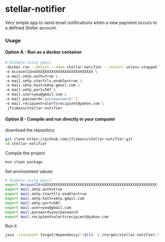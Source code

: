 # stellar-notifier

Very simple app to send email notifications when a new payment occurs to a defined Stellar account.

### Usage

#### Option A - Run as a docker container
```bash
# Example using gmail
 docker run --detach --name stellar-notifier --restart unless-stopped \
-e AccountId=GXXXXXXXXXXXXXXXXXXXXXXXXXX \
-e mail.smtp.auth=true \
-e mail.smtp.starttls.enable=true \
-e mail.smtp.host=smtp.gmail.com \
-e mail.smtp.port=587 \
-e mail.user=you@gmail.com \
-e mail.password='yourpassword' \
-e mail.recipient=alertsrecipient@yahoo.com \
 jfisbein/stellar-notifier
```

#### Option B - Compile and run directly in your computer
download the repository
```bash
git clone https://github.com/jfisbein/stellar-notifier.git
cd stellar-notifier
```

Compile the project
```bash
mvn clean package
```

Set environment values
```bash
# Example using gmail
export AccountId=GXXXXXXXXXXXXXXXXXXXXXXXXXXXXXXXXXXXXXXXXXXXXXXXXXXX
export mail.smtp.auth=true
export mail.smtp.starttls.enable=true
export mail.smtp.host=smtp.gmail.com
export mail.smtp.port=587
export mail.user=you@gmail.com
export mail.password=yourpassword
export mail.recipient=alertsrecipient@yahoo.com
```

Run it
```bash
java -classpath target/dependency/*:$(ls -1 /target/stellar-notifier-*.jar | head -n1) com.sputnik.stellar.Launcher
```

